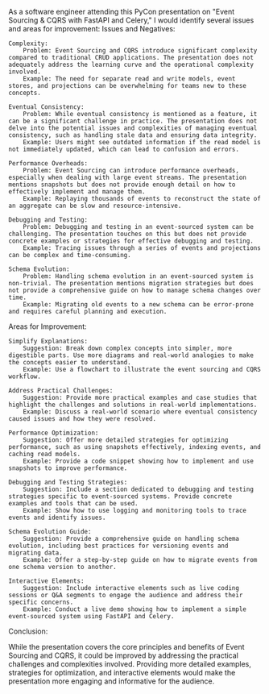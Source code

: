 As a software engineer attending this PyCon presentation on "Event Sourcing & CQRS with FastAPI and Celery," I would identify several issues and areas for improvement:
Issues and Negatives:

    Complexity:
        Problem: Event Sourcing and CQRS introduce significant complexity compared to traditional CRUD applications. The presentation does not adequately address the learning curve and the operational complexity involved.
        Example: The need for separate read and write models, event stores, and projections can be overwhelming for teams new to these concepts.

    Eventual Consistency:
        Problem: While eventual consistency is mentioned as a feature, it can be a significant challenge in practice. The presentation does not delve into the potential issues and complexities of managing eventual consistency, such as handling stale data and ensuring data integrity.
        Example: Users might see outdated information if the read model is not immediately updated, which can lead to confusion and errors.

    Performance Overheads:
        Problem: Event Sourcing can introduce performance overheads, especially when dealing with large event streams. The presentation mentions snapshots but does not provide enough detail on how to effectively implement and manage them.
        Example: Replaying thousands of events to reconstruct the state of an aggregate can be slow and resource-intensive.

    Debugging and Testing:
        Problem: Debugging and testing in an event-sourced system can be challenging. The presentation touches on this but does not provide concrete examples or strategies for effective debugging and testing.
        Example: Tracing issues through a series of events and projections can be complex and time-consuming.

    Schema Evolution:
        Problem: Handling schema evolution in an event-sourced system is non-trivial. The presentation mentions migration strategies but does not provide a comprehensive guide on how to manage schema changes over time.
        Example: Migrating old events to a new schema can be error-prone and requires careful planning and execution.

Areas for Improvement:

    Simplify Explanations:
        Suggestion: Break down complex concepts into simpler, more digestible parts. Use more diagrams and real-world analogies to make the concepts easier to understand.
        Example: Use a flowchart to illustrate the event sourcing and CQRS workflow.

    Address Practical Challenges:
        Suggestion: Provide more practical examples and case studies that highlight the challenges and solutions in real-world implementations.
        Example: Discuss a real-world scenario where eventual consistency caused issues and how they were resolved.

    Performance Optimization:
        Suggestion: Offer more detailed strategies for optimizing performance, such as using snapshots effectively, indexing events, and caching read models.
        Example: Provide a code snippet showing how to implement and use snapshots to improve performance.

    Debugging and Testing Strategies:
        Suggestion: Include a section dedicated to debugging and testing strategies specific to event-sourced systems. Provide concrete examples and tools that can be used.
        Example: Show how to use logging and monitoring tools to trace events and identify issues.

    Schema Evolution Guide:
        Suggestion: Provide a comprehensive guide on handling schema evolution, including best practices for versioning events and migrating data.
        Example: Offer a step-by-step guide on how to migrate events from one schema version to another.

    Interactive Elements:
        Suggestion: Include interactive elements such as live coding sessions or Q&A segments to engage the audience and address their specific concerns.
        Example: Conduct a live demo showing how to implement a simple event-sourced system using FastAPI and Celery.

Conclusion:

While the presentation covers the core principles and benefits of Event Sourcing and CQRS, it could be improved by addressing the practical challenges and complexities involved. Providing more detailed examples, strategies for optimization, and interactive elements would make the presentation more engaging and informative for the audience.
